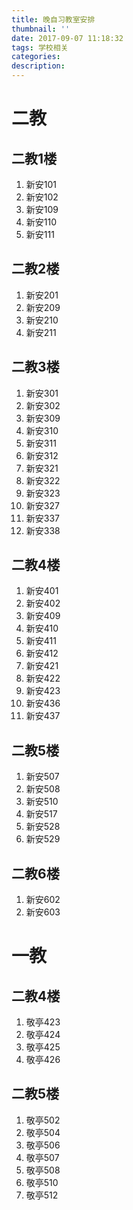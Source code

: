 ```yaml
---
title: 晚自习教室安排
thumbnail: ''
date: 2017-09-07 11:18:32
tags: 学校相关
categories:
description:
---
```

# 二教
## 二教1楼

1. 新安101
1. 新安102
1. 新安109
1. 新安110
1. 新安111

## 二教2楼
1. 新安201
1. 新安209
1. 新安210
1. 新安211

## 二教3楼
1. 新安301
1. 新安302
1. 新安309
1. 新安310
1. 新安311
1. 新安312
1. 新安321
1. 新安322
1. 新安323
1. 新安327
1. 新安337
1. 新安338

## 二教4楼
1. 新安401
1. 新安402
1. 新安409
1. 新安410
1. 新安411
1. 新安412
1. 新安421
1. 新安422
1. 新安423
1. 新安436
1. 新安437

## 二教5楼
1. 新安507
1. 新安508
1. 新安510
1. 新安517
1. 新安528
1. 新安529

## 二教6楼
1. 新安602
1. 新安603

# 一教
## 二教4楼
1. 敬亭423
1. 敬亭424
1. 敬亭425
1. 敬亭426

## 二教5楼
1. 敬亭502
1. 敬亭504
1. 敬亭506
1. 敬亭507
1. 敬亭508
1. 敬亭510
1. 敬亭512